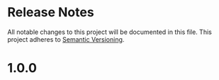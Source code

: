 Release Notes
=============

All notable changes to this project will be documented in this file.
This project adheres to [Semantic Versioning](http://semver.org).

# 1.0.0
